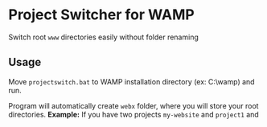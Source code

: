 Project Switcher for WAMP
==================
Switch root `www` directories easily without folder renaming

## Usage

Move `projectswitch.bat` to WAMP installation directory (ex: C:\wamp) and run.

Program will automatically create `webx` folder, where you will store your root directories.
**Example:** If you have two projects `my-website` and `project1` and